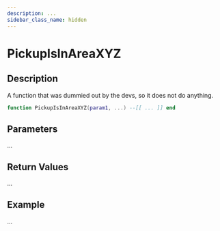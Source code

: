 ```yaml
---
description: ...
sidebar_class_name: hidden
---
```


# PickupIsInAreaXYZ

## Description

A function that was dummied out by the devs, so it does not do anything.

```lua
function PickupIsInAreaXYZ(param1, ...) --[[ ... ]] end
```

## Parameters

...

## Return Values

...

## Example

...

